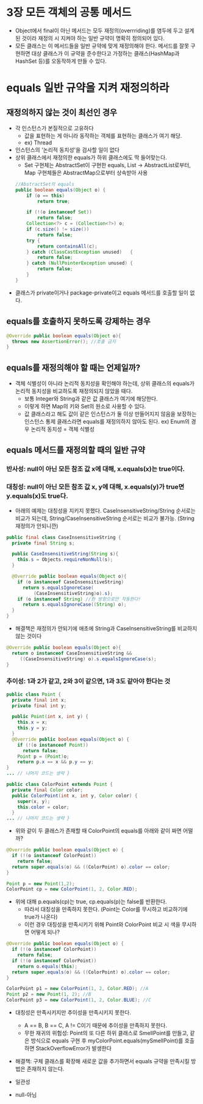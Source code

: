 # 3장 모든 객체의 공통 메서드
- Object에서 final이 아닌 메서드는 모두 재정의(overrriding)를 염두에 두고 설계된 것이라 재정의 시 지켜야 하는 일반 규약이 명확히 정의되어 있다.
- 모든 클래스는 이 메서드들을 일반 규약에 맞게 재정의해야 한다. 메서드를 잘못 구현하면 대상 클래스가 이 규약을 준수한다고 가정하는 클래스(HashMap과 HashSet 등)를 오동작하게 만들 수 있다.

# equals 일반 규약을 지켜 재정의하라

## 재정의하지 않는 것이 최선인 경우
- 각 인스턴스가 본질적으로 고유하다
  * 값을 표현하는 게 아니라 동작하는 객체를 표현하는 클래스가 여기 해당.
  * ex) Thread
- 인스턴스의 '논리적 동치성'을 검사할 일이 없다
- 상위 클래스에서 재정의한 equals가 하위 클래스에도 딱 들어맞는다.
  * Set 구현체는 AbstractSet이 구현한 equals, List -> AbstractList로부터, Map 구현체들은 AbstractMap으로부터 상속받아 사용
  ```java
  //AbstractSet의 equals
  public boolean equals(Object o) {
      if (o == this)
          return true;

      if (!(o instanceof Set))
          return false;
      Collection<?> c = (Collection<?>) o;
      if (c.size() != size())
          return false;
      try {
          return containsAll(c);
      } catch (ClassCastException unused)   {
          return false;
      } catch (NullPointerException unused) {
          return false;
      }
  }
  ```
- 클래스가 private이거나 package-private이고 equals 메서드를 호출할 일이 없다.

## equals를 호출하지 못하도록 강제하는 경우
```java
@Override public boolean equals(Object o){
  throws new AssertionError(); //호출 금지
}
```

## equals를 재정의해야 할 때는 언제일까?
- 객체 식별성이 아니라 논리적 동치성을 확인해야 하는데, 상위 클래스의 equals가 논리적 동치성을 비교하도록 재정의되지 않았을 때다.
  * 보통 Integer와 String과 같은 값 클래스가 여기에 해당한다.
  * 이렇게 하면 Map의 키와 Set의 원소로 사용할 수 있다. 
  * 값 클래스라고 해도 값이 같은 인스턴스가 둘 이상 만들어지지 않음을 보장하는 인스턴스 통제 클래스라면 equals를 재정의하지 않아도 된다. ex) Enum의 경우 논리적 동치성 = 객체 식별성

## equals 메서드를 재정의할 때의 일반 규약
### 반사성: null이 아닌 모든 참조 값 x에 대해, x.equals(x)는 true이다.
### 대칭성: null이 아닌 모든 참조 값 x, y에 대해, x.equals(y)가 true면 y.equals(x)도 true다.
  * 아래의 예제는 대칭성을 지키지 못했다. CaseInsensitiveString/String 순서로는 비교가 되는데, String/CaseInsensitiveString 순서로는 비교가 불가능. (String 재정의가 안되니깐)
  ```java
  public final class CaseInsensitiveString {
    private final String s;

    public CaseInsensitiveString(String s){
      this.s = Objects.requireNonNull(s);
    }

    @Override public boolean equals(Object o){
      if (o instanceof CaseInsensitiveString)
        return s.equalsIgnoreCase(
            (CaseInsensitiveString)o).s);
      if (o instanceof String) //한 방향으로만 작동한다!
        return s.equalsIgnoreCase((String) o);
    }
  } 
  ```
  * 해결책은 재정의가 안되기에 애초에 String과 CaseInsensitiveString를 비교하지 않는 것이다
  ```java
  @Override public boolean equals(Object o){
    return o instanceof CaseInsensitiveString &&
       ((CaseInsensitiveString) o).s.equalsIgnoreCase(s);
  }
  ```
### 추이성: 1과 2가 같고, 2와 3이 같으면, 1과 3도 같아야 한다는 것

```java
public class Point { 
  private final int x; 
  private final int y;

  public Point(int x, int y) { 
    this.x = x;
    this.y = y; 
  }
  @Override public boolean equals(Object o) { 
    if (!(o instanceof Point))
      return false;
    Point p = (Point)o;
    return p.x == x && p.y == y;
}
... // 나머지 코드는 생략 }
```
```java
public class ColorPoint extends Point { 
  private final Color color;
  public ColorPoint(int x, int y, Color color) { 
    super(x, y);
    this.color = color; 
  }
... // 나머지 코드는 생략 }
```

- 위와 같이 두 클래스가 존재할 때 ColorPoint의 equals를 아래와 같이 짜면 어떨까?
```java
@Override public boolean equals(Object o) { 
  if (!(o instanceof ColorPoint))
    return false;
  return super.equals(o) && ((ColorPoint) o).color == color;
}
```
```java
Point p = new Point(1,2);
ColorPoint cp = new ColorPoint(1, 2, Color.RED);
```
- 위에 대해 p.equals(cp)는 true, cp.equals(p)는 false를 반환한다.
  * 따라서 대칭성을 만족하지 못한다. (Point는 Color를 무시하고 비교하기에 true가 나온다)
  * 이런 경우 대칭성을 만족시키기 위해 Point와 ColorPoint 비교 시 색을 무시하면 어떻게 되나?

```java
@Override public boolean equals(Object o) { 
  if (!(o instanceof ColorPoint))
    return false;
  if (!(o instanceof ColorPoint))
    return o.equals(this);
  return super.equals(o) && ((ColorPoint) o).color == color;
}
```
```java
ColorPoint p1 = new ColorPoint(1, 2, Color.RED); //A
Point p2 = new Point(1, 2); //B
ColorPoint p3 = new ColorPoint(1, 2, Color.BLUE); //C
```

- 대칭성은 만족시키지만 추이성을 만족시키지 못한다.
  * A == B, B == C, A != C이기 때문에 추이성을 만족하지 못한다.
  * 무한 재귀의 위험성: Point의 또 다른 하위 클래스로 SmellPoint를 만들고, 같은 방식으로 equals 구현 후 myColorPoint.equals(mySmellPoint)를 호출하면 StackOverflowError가 발생한다

- 해결책: 구체 클래스를 확장해 새로운 값을 추가하면서 equals 규약을 만족시킬 방법은 존재하지 않는다.



- 일관성
- null-아님



  
